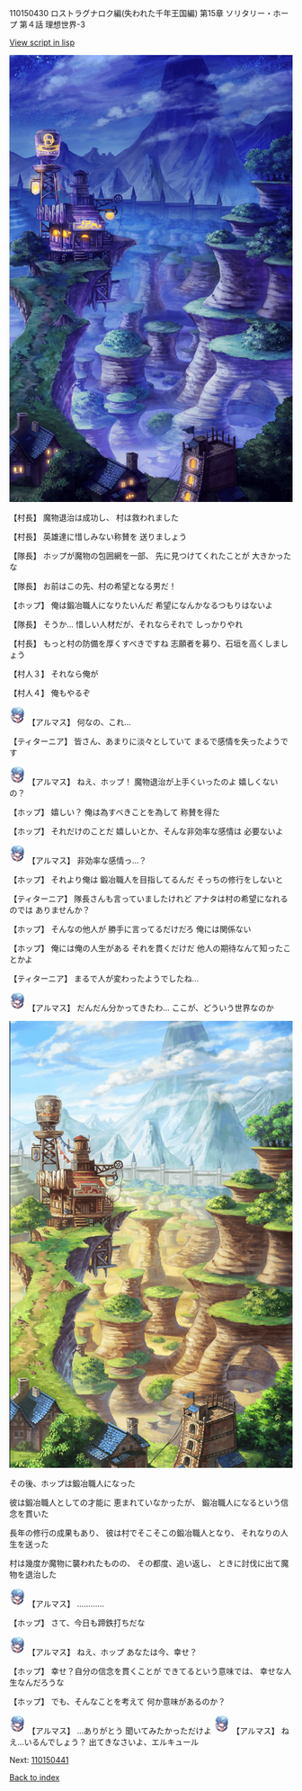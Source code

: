 110150430 ロストラグナロク編(失われた千年王国編) 第15章 ソリタリー・ホープ 第４話 理想世界-3

[View script in lisp](../scripts/110150430.txt)

![005_Wilderness_Night.png](../images/backgrounds/005_Wilderness_Night.png)

【村長】
魔物退治は成功し、
村は救われました

【村長】
英雄達に惜しみない称賛を
送りましょう

【隊長】
ホップが魔物の包囲網を一部、
先に見つけてくれたことが
大きかったな

【隊長】
お前はこの先、村の希望となる男だ！

【ホップ】
俺は鍛冶職人になりたいんだ
希望になんかなるつもりはないよ

【隊長】
そうか…
惜しい人材だが、それならそれで
しっかりやれ

【村長】
もっと村の防備を厚くすべきですね
志願者を募り、石垣を高くしましょう

【村人３】
それなら俺が

【村人４】
俺もやるぞ

<img src="../images/units/3103811.png" alt="3103811.png" height="34"/>
【アルマス】
何なの、これ…

【ティターニア】
皆さん、あまりに淡々としていて
まるで感情を失ったようです

<img src="../images/units/3103811.png" alt="3103811.png" height="34"/>
【アルマス】
ねえ、ホップ！
魔物退治が上手くいったのよ
嬉しくないの？

【ホップ】
嬉しい？
俺は為すべきことを為して
称賛を得た

【ホップ】
それだけのことだ
嬉しいとか、そんな非効率な感情は
必要ないよ

<img src="../images/units/3103811.png" alt="3103811.png" height="34"/>
【アルマス】
非効率な感情っ…？

【ホップ】
それより俺は
鍛冶職人を目指してるんだ
そっちの修行をしないと

【ティターニア】
隊長さんも言っていましたけれど
アナタは村の希望になれるのでは
ありませんか？

【ホップ】
そんなの他人が
勝手に言ってるだけだろ
俺には関係ない

【ホップ】
俺には俺の人生がある
それを貫くだけだ
他人の期待なんて知ったことかよ

【ティターニア】
まるで人が変わったようでしたね…

<img src="../images/units/3103811.png" alt="3103811.png" height="34"/>
【アルマス】
だんだん分かってきたわ…
ここが、どういう世界なのか

![005_Wilderness.png](../images/backgrounds/005_Wilderness.png)

その後、ホップは鍛冶職人になった

彼は鍛冶職人としての才能に
恵まれていなかったが、
鍛冶職人になるという信念を貫いた

長年の修行の成果もあり、
彼は村でそこそこの鍛冶職人となり、
それなりの人生を送った

村は幾度か魔物に襲われたものの、
その都度、追い返し、
ときに討伐に出て魔物を退治した

<img src="../images/units/3103811.png" alt="3103811.png" height="34"/>
【アルマス】
…………

【ホップ】
さて、今日も蹄鉄打ちだな

<img src="../images/units/3103811.png" alt="3103811.png" height="34"/>
【アルマス】
ねえ、ホップ
あなたは今、幸せ？

【ホップ】
幸せ？自分の信念を貫くことが
できてるという意味では、
幸せな人生なんだろうな

【ホップ】
でも、そんなことを考えて
何か意味があるのか？

<img src="../images/units/3103811.png" alt="3103811.png" height="34"/>
【アルマス】
…ありがとう
聞いてみたかっただけよ

<img src="../images/units/3103811.png" alt="3103811.png" height="34"/>
【アルマス】
ねえ…いるんでしょう？
出てきなさいよ、エルキュール

Next: [110150441](110150441.md)

[Back to index](index.md)

